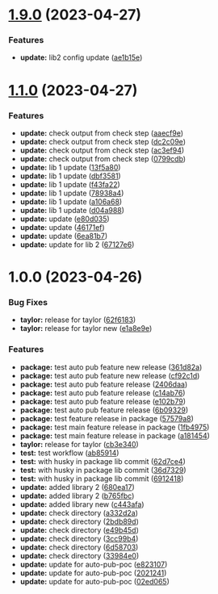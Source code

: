 # [1.9.0](https://github.com/habibadeku-cpi/mono-auto-pub-ver-poc/compare/libv2_1.8.0...libv2_1.9.0) (2023-04-27)


### Features

* **update:** lib2 config update ([ae1b15e](https://github.com/habibadeku-cpi/mono-auto-pub-ver-poc/commit/ae1b15ee7161d1cb33f5ced66bc52264011f34a0))

# [1.1.0](https://github.com/habibadeku-cpi/mono-auto-pub-ver-poc/compare/libv2_1.0.0...libv2_1.1.0) (2023-04-27)


### Features

* **update:** check output from check step ([aaecf9e](https://github.com/habibadeku-cpi/mono-auto-pub-ver-poc/commit/aaecf9ef76582b3d6382c9bc7221aba7d7acc54c))
* **update:** check output from check step ([dc2c09e](https://github.com/habibadeku-cpi/mono-auto-pub-ver-poc/commit/dc2c09e9be9ea5c2f083ca5aba4139eda939c402))
* **update:** check output from check step ([ac3ef94](https://github.com/habibadeku-cpi/mono-auto-pub-ver-poc/commit/ac3ef94ab7463f084097ced5ec7a8611f8cb4a7d))
* **update:** check output from check step ([0799cdb](https://github.com/habibadeku-cpi/mono-auto-pub-ver-poc/commit/0799cdb306908d9e11ce466d44d4e88ff767817e))
* **update:** lib 1 update ([13f5a80](https://github.com/habibadeku-cpi/mono-auto-pub-ver-poc/commit/13f5a80abf8f08b9fb9cc3109a4c6ebbc9e006fd))
* **update:** lib 1 update ([dbf3581](https://github.com/habibadeku-cpi/mono-auto-pub-ver-poc/commit/dbf3581ce3e0382fb7a05c4d92725480d63ebe1c))
* **update:** lib 1 update ([f43fa22](https://github.com/habibadeku-cpi/mono-auto-pub-ver-poc/commit/f43fa223f2496c2e69a9a80d9fa89212f5c0365b))
* **update:** lib 1 update ([78938a4](https://github.com/habibadeku-cpi/mono-auto-pub-ver-poc/commit/78938a4b54422889e63469a602746ac40ea361c9))
* **update:** lib 1 update ([a106a68](https://github.com/habibadeku-cpi/mono-auto-pub-ver-poc/commit/a106a684d64f37c55f975ebbf01f374e68086535))
* **update:** lib 1 update ([d04a988](https://github.com/habibadeku-cpi/mono-auto-pub-ver-poc/commit/d04a988919a762992ec698bc92c4511a30459379))
* **update:** update ([e80d035](https://github.com/habibadeku-cpi/mono-auto-pub-ver-poc/commit/e80d0350c90393ab62eda8499c59fd2bf021d4c7))
* **update:** update ([46171ef](https://github.com/habibadeku-cpi/mono-auto-pub-ver-poc/commit/46171efaf5f8830eb610905b03a73fec75102357))
* **update:** update ([6ea81b7](https://github.com/habibadeku-cpi/mono-auto-pub-ver-poc/commit/6ea81b7cafaf1c34f92ab622a42ccd2f7fe6c0f5))
* **update:** update for lib 2 ([67127e6](https://github.com/habibadeku-cpi/mono-auto-pub-ver-poc/commit/67127e6c5b2fa7f4e3e6ad3aa988babf0c1aebf6))

# 1.0.0 (2023-04-26)


### Bug Fixes

* **taylor:** release for taylor ([62f6183](https://github.com/habibadeku-cpi/mono-auto-pub-ver-poc/commit/62f61834a663dce2db944399d5e40bbebe14a796))
* **taylor:** release for taylor new ([e1a8e9e](https://github.com/habibadeku-cpi/mono-auto-pub-ver-poc/commit/e1a8e9e6b2c0f6cccae9c629ccb41f1d55c14328))


### Features

* **package:** test auto pub feature new release ([361d82a](https://github.com/habibadeku-cpi/mono-auto-pub-ver-poc/commit/361d82a81b63d252b2310e5b031e03450c5318fb))
* **package:** test auto pub feature new release ([cf92c1d](https://github.com/habibadeku-cpi/mono-auto-pub-ver-poc/commit/cf92c1d5e40d6c07666862d26c30a9ade1e56d48))
* **package:** test auto pub feature release ([2406daa](https://github.com/habibadeku-cpi/mono-auto-pub-ver-poc/commit/2406daa4586b7de26b88ce872d4b4dc9a56588e6))
* **package:** test auto pub feature release ([c14ab76](https://github.com/habibadeku-cpi/mono-auto-pub-ver-poc/commit/c14ab76e8e17780cfc23c1297b2fe1d426859dac))
* **package:** test auto pub feature release ([e102b79](https://github.com/habibadeku-cpi/mono-auto-pub-ver-poc/commit/e102b7952a0d932502b9f7893b5baf01b1b10e90))
* **package:** test auto pub feature release ([6b09329](https://github.com/habibadeku-cpi/mono-auto-pub-ver-poc/commit/6b09329d25834ad9d45303ff8b67083212e63ce6))
* **package:** test feature release in package ([57579a8](https://github.com/habibadeku-cpi/mono-auto-pub-ver-poc/commit/57579a85ecd5739b6c1f4d92666a8d61b4226cee))
* **package:** test main feature release in package ([1fb4975](https://github.com/habibadeku-cpi/mono-auto-pub-ver-poc/commit/1fb49757960a1b779d38e993b36690a2f78cf80f))
* **package:** test main feature release in package ([a181454](https://github.com/habibadeku-cpi/mono-auto-pub-ver-poc/commit/a18145489826274e7ad96bdf626f842529531d53))
* **taylor:** release for taylor ([cb3e340](https://github.com/habibadeku-cpi/mono-auto-pub-ver-poc/commit/cb3e3404553f337813d2f0efde62e730ef957bad))
* **test:** test workflow ([ab85914](https://github.com/habibadeku-cpi/mono-auto-pub-ver-poc/commit/ab859142d38056a8ab8e263b0f3bc846fd9cc01d))
* **test:** with husky in package lib commit ([62d7ce4](https://github.com/habibadeku-cpi/mono-auto-pub-ver-poc/commit/62d7ce433d06a518a347c3c08aa5b958dad8ba6f))
* **test:** with husky in package lib commit ([36d7329](https://github.com/habibadeku-cpi/mono-auto-pub-ver-poc/commit/36d7329d0fc3eeca58dfd85f874c1ef14e821289))
* **test:** with husky in package lib commit ([6912418](https://github.com/habibadeku-cpi/mono-auto-pub-ver-poc/commit/691241833050f0f1c6d36322ac97bfdc593142f3))
* **update:** added library 2 ([680ea17](https://github.com/habibadeku-cpi/mono-auto-pub-ver-poc/commit/680ea17fdee7c451a4f9d4902ce01bb01371bd23))
* **update:** added library 2 ([b765fbc](https://github.com/habibadeku-cpi/mono-auto-pub-ver-poc/commit/b765fbcd846aad14519ed6457b25a3a01acbf2ac))
* **update:** added library new ([c443afa](https://github.com/habibadeku-cpi/mono-auto-pub-ver-poc/commit/c443afa69f72d83865b3af89a621b5105d4b367b))
* **update:** check directory ([a332d2a](https://github.com/habibadeku-cpi/mono-auto-pub-ver-poc/commit/a332d2a773753a20e986aa54b545f07fb79eaf84))
* **update:** check directory ([2bdb89d](https://github.com/habibadeku-cpi/mono-auto-pub-ver-poc/commit/2bdb89d9654861911f4f47007d396873d78e6560))
* **update:** check directory ([e49b45d](https://github.com/habibadeku-cpi/mono-auto-pub-ver-poc/commit/e49b45df7cc134b1fb3e5db56a25c0af6558eea4))
* **update:** check directory ([3cc99b4](https://github.com/habibadeku-cpi/mono-auto-pub-ver-poc/commit/3cc99b45ed73b3c94cf791a55ad74113f8f9951c))
* **update:** check directory ([6d58703](https://github.com/habibadeku-cpi/mono-auto-pub-ver-poc/commit/6d587034eb48258c9a22390801a68cc1f13905af))
* **update:** check directory ([33984e0](https://github.com/habibadeku-cpi/mono-auto-pub-ver-poc/commit/33984e0917c68a709ac91bde7c17c201992ff832))
* **update:** update for auto-pub-poc ([e823107](https://github.com/habibadeku-cpi/mono-auto-pub-ver-poc/commit/e8231075fc91f2eac9bafc852e295e7e99ed8972))
* **update:** update for auto-pub-poc ([2021241](https://github.com/habibadeku-cpi/mono-auto-pub-ver-poc/commit/20212413d83b1b44afa7b2a60e5c30140a6be1ed))
* **update:** update for auto-pub-poc ([02ed065](https://github.com/habibadeku-cpi/mono-auto-pub-ver-poc/commit/02ed0651e88934afa4c48b960eefaa831c69eefe))
